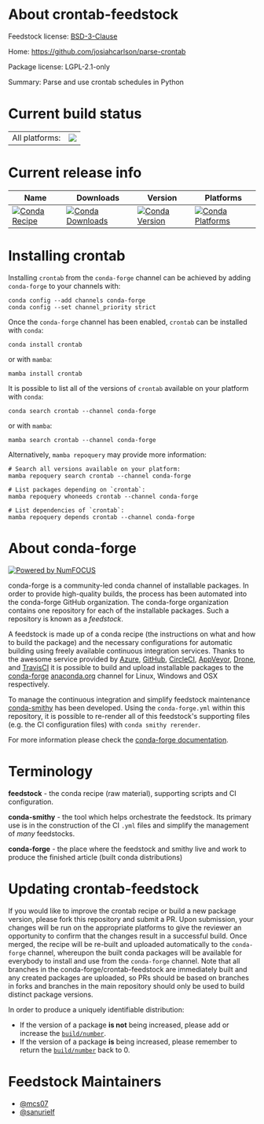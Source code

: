 About crontab-feedstock
=======================

Feedstock license: [BSD-3-Clause](https://github.com/conda-forge/crontab-feedstock/blob/main/LICENSE.txt)

Home: https://github.com/josiahcarlson/parse-crontab

Package license: LGPL-2.1-only

Summary: Parse and use crontab schedules in Python

Current build status
====================


<table><tr><td>All platforms:</td>
    <td>
      <a href="https://dev.azure.com/conda-forge/feedstock-builds/_build/latest?definitionId=5531&branchName=main">
        <img src="https://dev.azure.com/conda-forge/feedstock-builds/_apis/build/status/crontab-feedstock?branchName=main">
      </a>
    </td>
  </tr>
</table>

Current release info
====================

| Name | Downloads | Version | Platforms |
| --- | --- | --- | --- |
| [![Conda Recipe](https://img.shields.io/badge/recipe-crontab-green.svg)](https://anaconda.org/conda-forge/crontab) | [![Conda Downloads](https://img.shields.io/conda/dn/conda-forge/crontab.svg)](https://anaconda.org/conda-forge/crontab) | [![Conda Version](https://img.shields.io/conda/vn/conda-forge/crontab.svg)](https://anaconda.org/conda-forge/crontab) | [![Conda Platforms](https://img.shields.io/conda/pn/conda-forge/crontab.svg)](https://anaconda.org/conda-forge/crontab) |

Installing crontab
==================

Installing `crontab` from the `conda-forge` channel can be achieved by adding `conda-forge` to your channels with:

```
conda config --add channels conda-forge
conda config --set channel_priority strict
```

Once the `conda-forge` channel has been enabled, `crontab` can be installed with `conda`:

```
conda install crontab
```

or with `mamba`:

```
mamba install crontab
```

It is possible to list all of the versions of `crontab` available on your platform with `conda`:

```
conda search crontab --channel conda-forge
```

or with `mamba`:

```
mamba search crontab --channel conda-forge
```

Alternatively, `mamba repoquery` may provide more information:

```
# Search all versions available on your platform:
mamba repoquery search crontab --channel conda-forge

# List packages depending on `crontab`:
mamba repoquery whoneeds crontab --channel conda-forge

# List dependencies of `crontab`:
mamba repoquery depends crontab --channel conda-forge
```


About conda-forge
=================

[![Powered by
NumFOCUS](https://img.shields.io/badge/powered%20by-NumFOCUS-orange.svg?style=flat&colorA=E1523D&colorB=007D8A)](https://numfocus.org)

conda-forge is a community-led conda channel of installable packages.
In order to provide high-quality builds, the process has been automated into the
conda-forge GitHub organization. The conda-forge organization contains one repository
for each of the installable packages. Such a repository is known as a *feedstock*.

A feedstock is made up of a conda recipe (the instructions on what and how to build
the package) and the necessary configurations for automatic building using freely
available continuous integration services. Thanks to the awesome service provided by
[Azure](https://azure.microsoft.com/en-us/services/devops/), [GitHub](https://github.com/),
[CircleCI](https://circleci.com/), [AppVeyor](https://www.appveyor.com/),
[Drone](https://cloud.drone.io/welcome), and [TravisCI](https://travis-ci.com/)
it is possible to build and upload installable packages to the
[conda-forge](https://anaconda.org/conda-forge) [anaconda.org](https://anaconda.org/)
channel for Linux, Windows and OSX respectively.

To manage the continuous integration and simplify feedstock maintenance
[conda-smithy](https://github.com/conda-forge/conda-smithy) has been developed.
Using the ``conda-forge.yml`` within this repository, it is possible to re-render all of
this feedstock's supporting files (e.g. the CI configuration files) with ``conda smithy rerender``.

For more information please check the [conda-forge documentation](https://conda-forge.org/docs/).

Terminology
===========

**feedstock** - the conda recipe (raw material), supporting scripts and CI configuration.

**conda-smithy** - the tool which helps orchestrate the feedstock.
                   Its primary use is in the construction of the CI ``.yml`` files
                   and simplify the management of *many* feedstocks.

**conda-forge** - the place where the feedstock and smithy live and work to
                  produce the finished article (built conda distributions)


Updating crontab-feedstock
==========================

If you would like to improve the crontab recipe or build a new
package version, please fork this repository and submit a PR. Upon submission,
your changes will be run on the appropriate platforms to give the reviewer an
opportunity to confirm that the changes result in a successful build. Once
merged, the recipe will be re-built and uploaded automatically to the
`conda-forge` channel, whereupon the built conda packages will be available for
everybody to install and use from the `conda-forge` channel.
Note that all branches in the conda-forge/crontab-feedstock are
immediately built and any created packages are uploaded, so PRs should be based
on branches in forks and branches in the main repository should only be used to
build distinct package versions.

In order to produce a uniquely identifiable distribution:
 * If the version of a package **is not** being increased, please add or increase
   the [``build/number``](https://docs.conda.io/projects/conda-build/en/latest/resources/define-metadata.html#build-number-and-string).
 * If the version of a package **is** being increased, please remember to return
   the [``build/number``](https://docs.conda.io/projects/conda-build/en/latest/resources/define-metadata.html#build-number-and-string)
   back to 0.

Feedstock Maintainers
=====================

* [@mcs07](https://github.com/mcs07/)
* [@sanurielf](https://github.com/sanurielf/)

